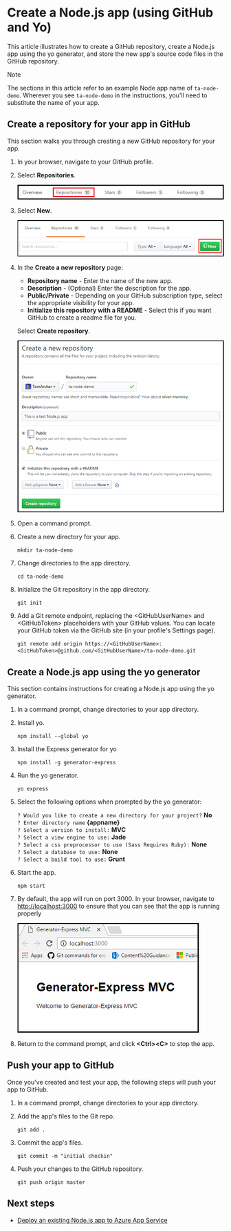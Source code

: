 # Create a Node.js app (using GitHub and Yo)
This article illustrates how to create a GitHub repository, create a Node.js app using the yo generator, and store the new app's source code files in the GitHub repository. 

> [!NOTE]
> The sections in this article refer to an example Node app name of ``ta-node-demo``. Wherever you see ``ta-node-demo`` in the instructions, you'll need to substitute the name of your app.   
> 
> 

## Create a repository for your app in GitHub
This section walks you through creating a new GitHub repository for your app. 

1. In your browser, navigate to your GitHub profile.

1. Select **Repositories**.

	![GitHub Repositories menu](media/create-node-app/repo-menu.png)

1. Select **New**.

	![GitHub New Repository button](media/create-node-app/repo-new.png)

1. In the **Create a new repository** page:

	- **Repository name** - Enter the name of the new app.
	- **Description** - (Optional) Enter the description for the app.
	- **Public/Private** - Depending on your GitHub subscription type, select the appropriate visibility for your app.
	- **Initialize this repository with a README** - Select this if you want GitHub to create a readme file for you.

	Select **Create repository**.

	![GitHub Ceate new repository page](media/create-node-app/create-new-repo.png) 

1. Open a command prompt.

1. Create a new directory for your app. 

	```
	mkdir ta-node-demo
	```

1. Change directories to the app directory.

	```
	cd ta-node-demo
	```

1. Initialize the Git repository in the app directory.

	```
	git init
	```

1. Add a Git remote endpoint, replacing the &lt;GitHubUserName> and &lt;GitHubToken> placeholders with your GitHub values. You can locate your GitHub token via the GitHub site (in your profile's Settings page).   

	```
	git remote add origin https://<GitHubUserName>:<GitHubToken>@github.com/<GitHubUserName>/ta-node-demo.git
	```

## Create a Node.js app using the yo generator
This section contains instructions for creating a Node.js app using the yo generator.

1. In a command prompt, change directories to your app directory.

1. Install yo.

	```
	npm install --global yo
	```

1. Install the Express generator for yo 
	
	```
	npm install -g generator-express
	```

1. Run the yo generator.

	```
	yo express
	```

1. Select the following options when prompted by the yo generator:

    `? Would you like to create a new directory for your project?` **No**  
    `? Enter directory name` **{appname}**  
    `? Select a version to install:` **MVC**  
    `? Select a view engine to use:` **Jade**  
    `? Select a css preprocessor to use (Sass Requires Ruby):` **None**  
    `? Select a database to use:` **None**  
    `? Select a build tool to use:` **Grunt**

1. Start the app. 

	```
	npm start
	``` 

1. By default, the app will run on port 3000. In your browser, navigate to [http://localhost:3000](http://localhost:3000) to ensure that you can see that the app is running properly

	![Running the app locally](media/create-node-app/run-app.png)

1. Return to the command prompt, and click **&lt;Ctrl>&lt;C>** to stop the app.

## Push your app to GitHub
Once you've created and test your app, the following steps will push your app to GitHub.

1. In a command prompt, change directories to your app directory.

1. Add the app's files to the Git repo.

	```
	git add .
	```

1. Commit the app's files. 

	```
	git commit -m "initial checkin"
	```

1. Push your changes to the GitHub repository.

	```
	git push origin master
	```

## Next steps
- [Deploy an existing Node.js app to Azure App Service](deploy-node-app-to-azure.md)
